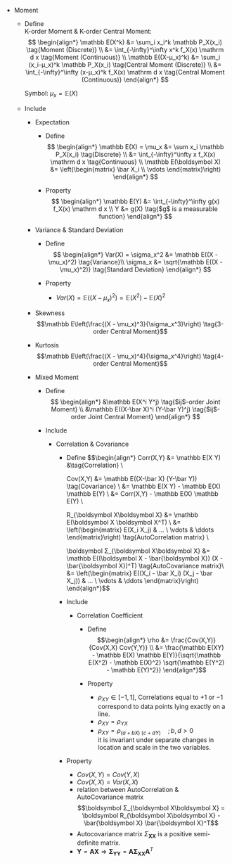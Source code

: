 * Moment
  - Define  
    K-order Moment & K-order Central Moment:
    $$
    \begin{align*}
      \mathbb E(X^k) &= \sum_i x_i^k \mathbb P_X(x_i)  \tag{Moment (Discrete)}  \\
        &= \int_{-\infty}^\infty x^k f_X(x) \mathrm d x  \tag{Moment (Continuous)}  \\
      \mathbb E((X-μ_x)^k) &= \sum_i (x_i-μ_x)^k \mathbb P_X(x_i)  \tag{Central Moment (Discrete)}  \\
        &= \int_{-\infty}^\infty (x-μ_x)^k f_X(x) \mathrm d x  \tag{Central Moment (Continuous)}
    \end{align*}
    $$

    Symbol: $\mu_x = \mathbb E(X)$
      
  - Include
    * Expectation
      - Define
        $$
        \begin{align*}
          \mathbb E(X) = \mu_x &= \sum x_i \mathbb P_X(x_i)  \tag{Discrete}  \\
            &= \int_{-\infty}^\infty x f_X(x) \mathrm d x  \tag{Continuous}  \\
          \mathbb E(\boldsymbol X) &= \left(\begin{matrix} \bar X_i \\ \vdots \end{matrix}\right) 
        \end{align*}
        $$

      - Property
        $$
        \begin{align*}
          \mathbb E(Y) &= \int_{-\infty}^\infty g(x) f_X(x) \mathrm d x  \\
          Y &= g(X)  \tag{$g$ is a measurable function}
        \end{align*}
        $$

    * Variance & Standard Deviation
      - Define
        $$
        \begin{align*}
          Var(X) = \sigma_x^2 &= \mathbb E((X - \mu_x)^2)  \tag{Variance}\\
          \sigma_x &= \sqrt{\mathbb E((X - \mu_x)^2)}  \tag{Standard Deviation}
        \end{align*}
        $$
        $$$$ 

      - Property
        - $Var(X) = \mathbb E((X - \mu_x)^2) = \mathbb E(X^2) - \mathbb E(X)^2$
  
    * Skewness  
      $$\mathbb E\left(\frac{(X - \mu_x)^3}{\sigma_x^3}\right)  \tag{3-order Central Moment}$$ 
      
    * Kurtosis  
      $$\mathbb E\left(\frac{(X - \mu_x)^4}{\sigma_x^4}\right)  \tag{4-order Central Moment}$$  

    * Mixed Moment  
      - Define  
        $$
        \begin{align*}
          &\mathbb E(X^i Y^j) \tag{$ij$-order Joint Moment}  \\
          &\mathbb E((X-\bar X)^i (Y-\bar Y)^j) \tag{$ij$-order Joint Central Moment}
        \end{align*}
        $$

      - Include
        * Correlation & Covariance  
          - Define 
            $$\begin{align*}
              Corr(X,Y) &= \mathbb E(X Y)  &\tag{Correlation}  \\

              Cov(X,Y) 
              &= \mathbb E((X-\bar X) (Y-\bar Y))   \tag{Covariance}  \\
              &= \mathbb E(X Y) - \mathbb E(X) \mathbb E(Y)  \\
              &= Corr(X,Y) - \mathbb E(X) \mathbb E(Y)  \\

              R_{\boldsymbol X\boldsymbol X} &= \mathbb E(\boldsymbol X \boldsymbol X^T)  \\
              &= \left(\begin{matrix} E(X_i X_j) & ... \\ \vdots & \ddots \end{matrix}\right)  \tag{AutoCorrelation matrix}  \\


              \boldsymbol Σ_{\boldsymbol X\boldsymbol X} &= \mathbb E((\boldsymbol X - \bar{\boldsymbol X}) (X - \bar{\boldsymbol X})^T)  \tag{AutoCovariance matrix}\\
              &= \left(\begin{matrix} E((X_i - \bar X_i) (X_j - \bar X_j)) & ... \\ \vdots & \ddots \end{matrix}\right)  
            \end{align*}$$

          - Include
            * Correlation Coefficient
              - Define
                $$\begin{align*}
                  \rho 
                  &= \frac{Cov(X,Y)}{Cov(X,X) Cov(Y,Y)}  \\
                  &= \frac{\mathbb E(XY) - \mathbb E(X) \mathbb E(Y)}{\sqrt{\mathbb E(X^2) - \mathbb E(X)^2} \sqrt{\mathbb E(Y^2) - \mathbb E(Y)^2}}
                \end{align*}$$

              - Property
                - $\rho_{XY} \in [-1, 1]$, Correlations equal to +1 or −1 correspond to data points lying exactly on a line.
                - $\rho_{XY} = \rho_{YX}$
                - $\rho_{XY} = \rho_{(a + b X)\ (c + d Y)} \quad; b, d > 0$  
                  it is invariant under separate changes in location and scale in the two variables.

          - Property
            - $Cov(X,Y) = Cov(Y,X)$
            - $Cov(X,X) = Var(X,X)$
            - relation between AutoCorrelation & AutoCovariance matrix
              $$\boldsymbol Σ_{\boldsymbol X\boldsymbol X} = \boldsymbol R_{\boldsymbol X\boldsymbol X} - \bar{\boldsymbol X} \bar{\boldsymbol X}^T$$
            - Autocovariance matrix $Σ_{\boldsymbol X\boldsymbol X}$ is a positive semi-definite matrix.
            - $\boldsymbol Y = \boldsymbol A \boldsymbol X \Rightarrow \boldsymbol Σ_{\boldsymbol Y\boldsymbol Y} = \boldsymbol A \boldsymbol Σ_{\boldsymbol X\boldsymbol X} \boldsymbol A^T$

